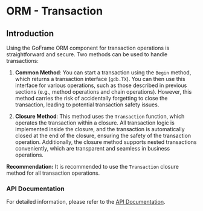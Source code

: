 # ORM - Transaction

## Introduction

Using the GoFrame ORM component for transaction operations is straightforward and secure. Two methods can be used to handle transactions:

1. **Common Method**: You can start a transaction using the `Begin` method, which returns a transaction interface (`gdb.TX`). You can then use this interface for various operations, such as those described in previous sections (e.g., method operations and chain operations). However, this method carries the risk of accidentally forgetting to close the transaction, leading to potential transaction safety issues.

2. **Closure Method**: This method uses the `Transaction` function, which operates the transaction within a closure. All transaction logic is implemented inside the closure, and the transaction is automatically closed at the end of the closure, ensuring the safety of the transaction operation. Additionally, the closure method supports nested transactions conveniently, which are transparent and seamless in business operations.

**Recommendation:** It is recommended to use the `Transaction` closure method for all transaction operations.

### API Documentation

For detailed information, please refer to the [API Documentation](https://pkg.go.dev/github.com/gogf/gf/v2/database/gdb#TX).
